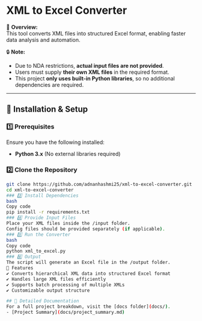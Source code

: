 # XML to Excel Converter  

🚀 **Overview:**  
This tool converts XML files into structured Excel format, enabling faster data analysis and automation.  

🔒 **Note:**  
- Due to NDA restrictions, **actual input files are not provided**.  
- Users must supply **their own XML files** in the required format.  
- This project **only uses built-in Python libraries**, so no additional dependencies are required.  

---

## 📌 Installation & Setup  

### 1️⃣ Prerequisites  
Ensure you have the following installed:  
- **Python 3.x** (No external libraries required)  

### 2️⃣ Clone the Repository  
```bash
git clone https://github.com/adnanhashmi25/xml-to-excel-converter.git
cd xml-to-excel-converter
### 3️⃣ Install Dependencies
bash
Copy code
pip install -r requirements.txt
### 4️⃣ Provide Input Files
Place your XML files inside the /input folder.
Config files should be provided separately (if applicable).
### 5️⃣ Run the Converter
bash
Copy code
python xml_to_excel.py
### 6️⃣ Output
The script will generate an Excel file in the /output folder.
📌 Features
✔ Converts hierarchical XML data into structured Excel format
✔ Handles large XML files efficiently
✔ Supports batch processing of multiple XMLs
✔ Customizable output structure

## 📜 Detailed Documentation  
For a full project breakdown, visit the [docs folder](docs/).  
- [Project Summary](docs/project_summary.md)  
